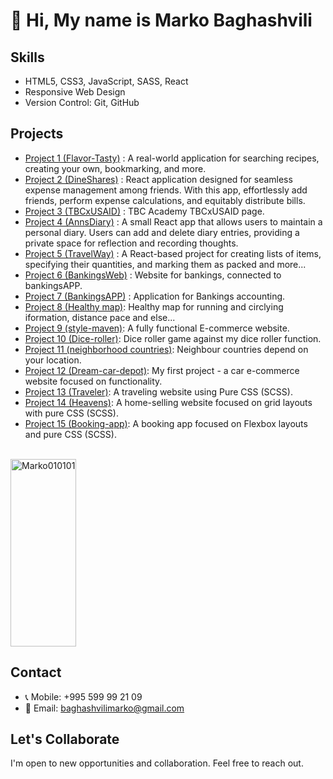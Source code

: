 
<h1>👋 Hi, My name is Marko Baghashvili</h1>

## Skills

- HTML5, CSS3, JavaScript, SASS, React
- Responsive Web Design
- Version Control: Git, GitHub

## Projects
- [Project 1 (Flavor-Tasty)](https://flavor-tasty.netlify.app/) : A real-world application for searching recipes, creating your own, bookmarking, and more.
- [Project 2 (DineShares)](https://dineshares.netlify.app/) : React application designed for seamless expense management among friends. With this app, effortlessly add friends, perform expense calculations, and equitably distribute bills.
- [Project 3 (TBCxUSAID)](https://tbcxusaid.netlify.app/) : TBC Academy TBCxUSAID page.
- [Project 4 (AnnsDiary)](https://annsdiary.netlify.app/) : A small React app that allows users to maintain a personal diary. Users can add and delete diary entries, providing a private space for reflection and recording thoughts.
- [Project 5 (TravelWay)](https://travel-way.netlify.app/) :  A React-based project for creating lists of items, specifying their quantities, and marking them as packed and more...
- [Project 6 (BankingsWeb)](https://bankingsweb.netlify.app/) : Website for bankings, connected to bankingsAPP.
- [Project 7 (BankingsAPP)](https://bankingsapp.netlify.app/) : Application for Bankings accounting.
- [Project 8 (Healthy map)](https://healthymap.netlify.app/): Healthy map for running and circlying iformation, distance pace and else... 
- [Project 9 (style-maven)](https://style-maven.netlify.app/): A fully functional E-commerce website.
- [Project 10 (Dice-roller)](https://beatmyroller.netlify.app/): Dice roller game against my dice roller function.
- [Project 11 (neighborhood countries)](https://neighborhoodies.netlify.app/): Neighbour countries depend on your location.
- [Project 12 (Dream-car-depot)](https://dream-car-depot.netlify.app/): My first project - a car e-commerce website focused on functionality.
- [Project 13 (Traveler)](https://marko010101.github.io/Travel/Traveler/): A traveling website using Pure CSS (SCSS).
- [Project 14 (Heavens)](https://heavens.netlify.app/): A home-selling website focused on grid layouts with pure CSS (SCSS).
- [Project 15 (Booking-app)](https://marko010101.github.io/booking-app/starter/): A booking app focused on Flexbox layouts and pure CSS (SCSS).

<br/>
<div style="display: flex; justify-content: flex-start;">
  <a target="_blank" rel="noopener noreferrer nofollow" href="https://github-readme-stats.vercel.app/api/top-langs?username=Marko010101&amp;show_icons=true&amp;theme=dark&amp;locale=en&amp;layout=compact">
    <img width="100%" height="300px" src="https://github-readme-stats.vercel.app/api/top-langs?username=Marko010101&amp;show_icons=true&amp;theme=dark&amp;locale=en&amp;layout=compact" alt="Marko010101" style="max-width: 100%;">
  </a>
</div>



## Contact

- 📞 Mobile: +995 599 99 21 09
- 📧 Email: baghashvilimarko@gmail.com

## Let's Collaborate

I'm open to new opportunities and collaboration. Feel free to reach out.

